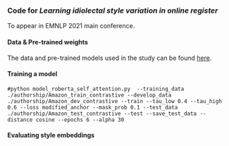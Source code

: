 ### Code for *Learning idiolectal style variation in online register*  
To appear in EMNLP 2021 main conference.


#### Data & Pre-trained weights
The data and pre-trained models used in the study can be found [here](https://drive.google.com/drive/folders/1yIK56tYtFSeJxPWb8RujdGmkJGq4b67_?usp=sharing).


#### Training a model
```
#python model_roberta_self_attention.py  --training_data ./authorship/Amazon_train_contrastive --develop_data ./authorship/Amazon_dev_contrastive --train --tau_low 0.4 --tau_high 0.6 --loss modified_anchor --mask_prob 0.1 --test_data ./authorship/Amazon_test_contrastive --test --save_test_data --distance cosine --epochs 6 --alpha 30 
```

#### Evaluating style embeddings
